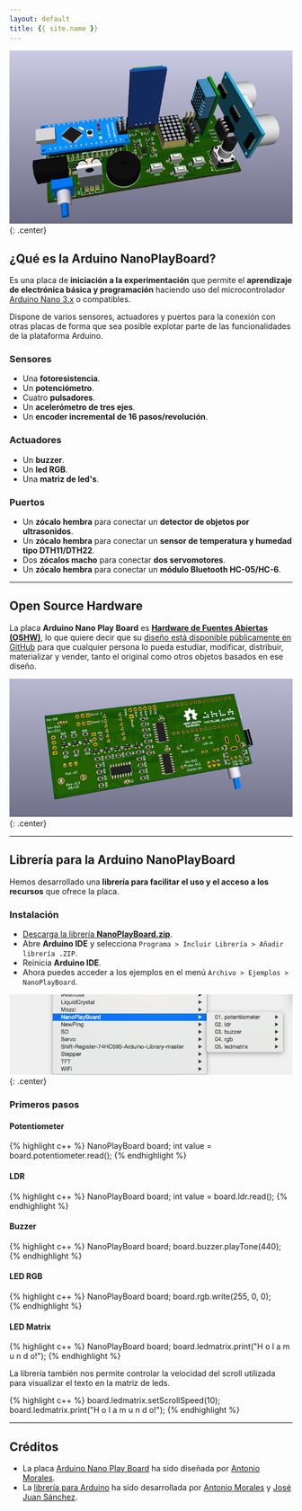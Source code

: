 ```yaml
---
layout: default
title: {{ site.name }}
---
```


![](resources/images/completa_cara_superior.png){: .center}

## ¿Qué es la **Arduino NanoPlayBoard**?

Es una placa de **iniciación a la experimentación** que permite el **aprendizaje de electrónica básica y programación** haciendo uso del microcontrolador [Arduino Nano 3.x][1] o compatibles.

Dispone de varios sensores, actuadores y puertos para la conexión con otras placas de forma que sea posible explotar parte de las funcionalidades de la plataforma Arduino.

### Sensores
- Una **fotoresistencia**.
- Un **potenciómetro**.
- Cuatro **pulsadores**.
- Un **acelerómetro de tres ejes**.
- Un **encoder incremental de 16 pasos/revolución**.

### Actuadores
- Un **buzzer**.
- Un **led RGB**.
- Una **matriz de led's**.

### Puertos
- Un **zócalo hembra** para conectar un **detector de objetos por ultrasonidos**.
- Un **zócalo hembra** para conectar un **sensor de temperatura y humedad tipo DTH11/DTH22**.
- Dos **zócalos macho** para conectar **dos servomotores**.
- Un **zócalo hembra** para conectar un **módulo Bluetooth HC-05/HC-6**.

---

## Open Source Hardware

La placa **Arduino Nano Play Board** es **[Hardware de Fuentes Abiertas (OSHW)][3]**, lo que quiere decir que su [diseño está disponible públicamente en GitHub][2] para que cualquier persona lo pueda estudiar, modificar, distribuir, materializar y vender, tanto el original como otros objetos basados en ese diseño.

![](resources/images/cara_inferior_new.png){: .center}

---

## Librería para la **Arduino NanoPlayBoard**

Hemos desarrollado una **librería para facilitar el uso y el acceso a los recursos** que ofrece la placa.

### Instalación

* [Descarga la librería **NanoPlayBoard.zip**][4].
* Abre **Arduino IDE** y selecciona `Programa > Incluir Librería > Añadir librería .ZIP`.
* Reinicia **Arduino IDE**.
* Ahora puedes acceder a los ejemplos en el menú `Archivo > Ejemplos > NanoPlayBoard`.

![](resources/images/library_examples.png){: .center}

### Primeros pasos

#### Potentiometer

{% highlight c++ %}
NanoPlayBoard board;
int value = board.potentiometer.read();
{% endhighlight %}

#### LDR

{% highlight c++ %}
NanoPlayBoard board;
int value = board.ldr.read();
{% endhighlight %}

#### Buzzer

{% highlight c++ %}
NanoPlayBoard board;
board.buzzer.playTone(440);
{% endhighlight %}

#### LED RGB

{% highlight c++ %}
NanoPlayBoard board;
board.rgb.write(255, 0, 0);  
{% endhighlight %}

#### LED Matrix

{% highlight c++ %}
NanoPlayBoard board;
board.ledmatrix.print("H o l a  m u n d o!");
{% endhighlight %}

La librería también nos permite controlar la velocidad del scroll utilizada para visualizar el texto en la matriz de leds.

{% highlight c++ %}
board.ledmatrix.setScrollSpeed(10);
board.ledmatrix.print("H o l a  m u n d o!");
{% endhighlight %}

---

## Créditos

* La placa [Arduino Nano Play Board][2] ha sido diseñada por [Antonio Morales][6].
* La [librería para Arduino][5] ha sido desarrollada por [Antonio Morales][6] y [José Juan Sánchez][7].

[1]: http://www.arduino.cc/en/Main/ArduinoBoardNano
[2]: http://github.com/AntonioMR/Nano-Play-Board
[3]: http://www.oshwa.org/definition/spanish/
[4]: http://github.com/josejuansanchez/NanoPlayBoard-Arduino-Library/releases
[5]: http://github.com/josejuansanchez/NanoPlayBoard-Arduino-Library
[6]: http://twitter.com/antonio1010mr
[7]: http://josejuansanchez.org